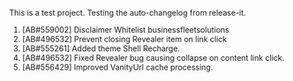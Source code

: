 This is a test project. Testing the auto-changelog from release-it. 

1. [AB#559002] Disclaimer Whitelist businessfleetsolutions
2. [AB#496532] Prevent closing Revealer item on link click
3. [AB#555261] Added theme Shell Recharge.
4. [AB#496532] Fixed Revealer bug causing collapse on content link click.
5. [AB#556429] Improved VanityUrl cache processing.
